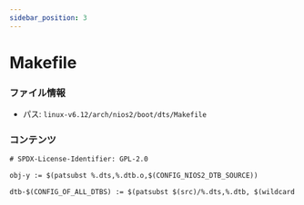 ```yaml
---
sidebar_position: 3
---
```

# Makefile

### ファイル情報

- パス: `linux-v6.12/arch/nios2/boot/dts/Makefile`

### コンテンツ

```txt
# SPDX-License-Identifier: GPL-2.0

obj-y := $(patsubst %.dts,%.dtb.o,$(CONFIG_NIOS2_DTB_SOURCE))

dtb-$(CONFIG_OF_ALL_DTBS) := $(patsubst $(src)/%.dts,%.dtb, $(wildcard $(src)/*.dts))

```
